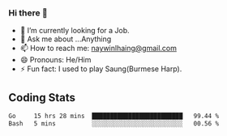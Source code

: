 ### Hi there 👋

- 🔭 I’m currently looking for a Job.
- 💬 Ask me about ...Anything
- 📫 How to reach me: naywinlhaing@gmail.com
- 😄 Pronouns: He/Him
- ⚡ Fun fact: I used to play Saung(Burmese Harp).


## Coding Stats
<!--START_SECTION:waka-->

```txt
Go     15 hrs 28 mins  █████████████████████████   99.44 %
Bash   5 mins          ░░░░░░░░░░░░░░░░░░░░░░░░░   00.56 %
```

<!--END_SECTION:waka-->
